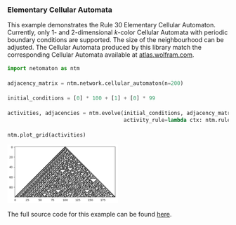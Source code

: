 ### Elementary Cellular Automata

This example demonstrates the Rule 30 Elementary Cellular Automaton. Currently, only 1- and 2-dimensional _k_-color
Cellular Automata with periodic boundary conditions are supported. The size of the neighbourhood can be adjusted. The
Cellular Automata produced by this library match the corresponding Cellular Automata available
at [atlas.wolfram.com](http://atlas.wolfram.com).

```python
import netomaton as ntm

adjacency_matrix = ntm.network.cellular_automaton(n=200)

initial_conditions = [0] * 100 + [1] + [0] * 99

activities, adjacencies = ntm.evolve(initial_conditions, adjacency_matrix, timesteps=100,
                                     activity_rule=lambda ctx: ntm.rules.nks_ca_rule(ctx, 30))

ntm.plot_grid(activities)
```

<img src="../../resources/rule30.png" width="50%"/>

The full source code for this example can be found [here](elementary_ca_demo.py).
